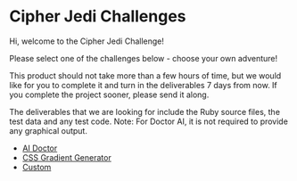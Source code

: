 # Cipher Jedi Challenges

Hi, welcome to the Cipher Jedi Challenge! 

Please select one of the challenges below - choose your own adventure!

This product should not take more than a few hours of time, but we would like for you to complete it and turn in the deliverables 7 days from now. If you complete the project sooner, please send it along.

The deliverables that we are looking for include the Ruby source files, the test data and any test code. Note: For Doctor AI, it is not required to provide any graphical output.

- [AI Doctor](./ai-doctor.md)
- [CSS Gradient Generator](./gradients.md)
- [Custom](./custom.md)
